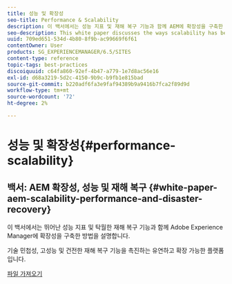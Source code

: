 ```yaml
---
title: 성능 및 확장성
seo-title: Performance & Scalability
description: 이 백서에서는 성능 지표 및 재해 복구 기능과 함께 AEM에 확장성을 구축한 방법을 설명합니다.
seo-description: This white paper discusses the ways scalability has been built into AEM along with performance indicators and disaster recovery features.
uuid: 709ed651-534d-4b80-8f9b-ac99669f6f61
contentOwner: User
products: SG_EXPERIENCEMANAGER/6.5/SITES
content-type: reference
topic-tags: best-practices
discoiquuid: c64fa860-92ef-4b47-a779-1e7d8ac56e16
exl-id: d68a3219-5d2c-4150-9b9c-b9fb1e815bad
source-git-commit: b220adf6fa3e9faf94389b9a9416b7fca2f89d9d
workflow-type: tm+mt
source-wordcount: '72'
ht-degree: 2%

---
```


# 성능 및 확장성{#performance-scalability}

## 백서: AEM 확장성, 성능 및 재해 복구 {#white-paper-aem-scalability-performance-and-disaster-recovery}

이 백서에서는 뛰어난 성능 지표 및 탁월한 재해 복구 기능과 함께 Adobe Experience Manager에 확장성을 구축한 방법을 설명합니다.

기술 민첩성, 고성능 및 건전한 재해 복구 기능을 촉진하는 유연하고 확장 가능한 플랫폼입니다.

[파일 가져오기](assets/aem_scalability_whitepaperfinal-06122015je.pdf)
